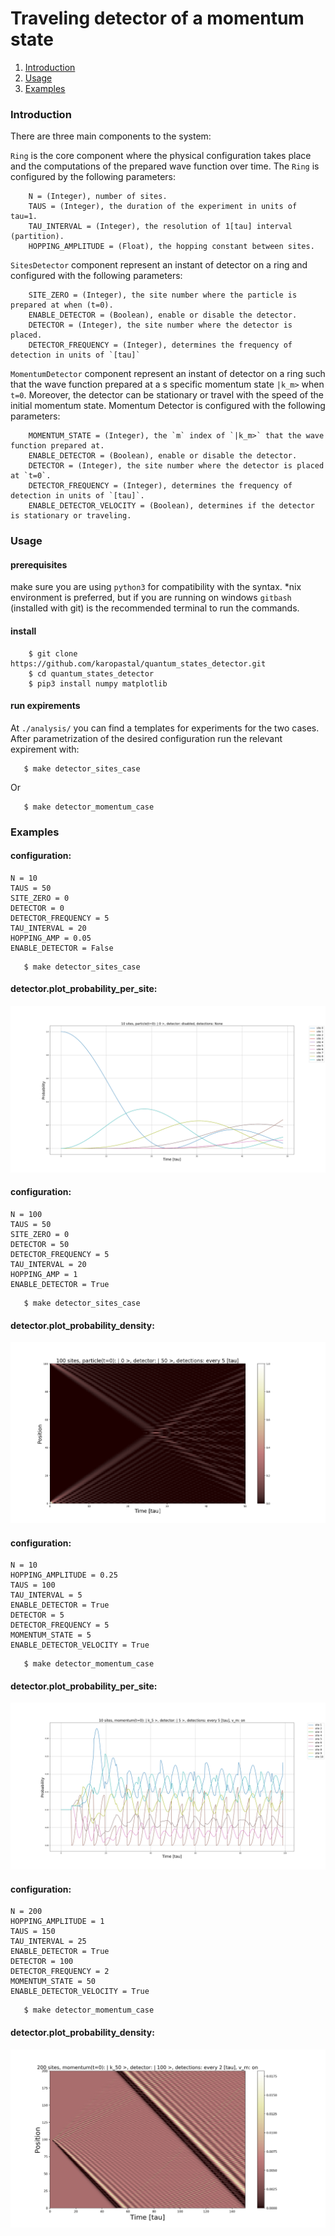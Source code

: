 # Traveling detector of a momentum state
1. [Introduction](#intro)
2. [Usage](#usage)
3. [Examples](#examples)

<a name="desc"></a>
### Introduction

There are three main components to the system:


`Ring` is the core component where the physical configuration takes place and the computations of the prepared wave function over time.
The `Ring` is configured by the following parameters:

```
    N = (Integer), number of sites.
    TAUS = (Integer), the duration of the experiment in units of tau=1.
    TAU_INTERVAL = (Integer), the resolution of 1[tau] interval (partition).
    HOPPING_AMPLITUDE = (Float), the hopping constant between sites.
```

`SitesDetector` component represent an instant of detector on a ring and configured with the following parameters:

```
    SITE_ZERO = (Integer), the site number where the particle is prepared at when (t=0).
    ENABLE_DETECTOR = (Boolean), enable or disable the detector.
    DETECTOR = (Integer), the site number where the detector is placed.
    DETECTOR_FREQUENCY = (Integer), determines the frequency of detection in units of `[tau]`
```

`MomentumDetector` component represent an instant of detector on a ring such that the wave function prepared at a s
specific momentum state `|k_m>` when `t=0`. Moreover, the detector can be stationary or travel with the speed of the initial momentum state.
Momentum Detector is configured with the following parameters:

```
    MOMENTUM_STATE = (Integer), the `m` index of `|k_m>` that the wave function prepared at.
    ENABLE_DETECTOR = (Boolean), enable or disable the detector.
    DETECTOR = (Integer), the site number where the detector is placed at `t=0`.
    DETECTOR_FREQUENCY = (Integer), determines the frequency of detection in units of `[tau]`.
    ENABLE_DETECTOR_VELOCITY = (Boolean), determines if the detector is stationary or traveling.
```
 

<a name="desc"></a>
### Usage

#### prerequisites
make sure you are using `python3` for compatibility with the syntax.
*nix environment is preferred, but if you are running on windows `gitbash` (installed with git) 
is the recommended terminal to run the commands.
 
 #### install
```shell script
    $ git clone https://github.com/karopastal/quantum_states_detector.git
    $ cd quantum_states_detector
    $ pip3 install numpy matplotlib
```

#### run expirements

At `./analysis/` you can find a templates for experiments for the two cases. After parametrization of the
desired configuration run the relevant expirement with:
 
```shell script
   $ make detector_sites_case 
``` 
Or

```shell script
   $ make detector_momentum_case 
``` 

<a name="examples"></a>
### Examples
 #### configuration:
 
 ```shell script
N = 10
TAUS = 50
SITE_ZERO = 0
DETECTOR = 0
DETECTOR_FREQUENCY = 5
TAU_INTERVAL = 20
HOPPING_AMP = 0.05
ENABLE_DETECTOR = False
```
```shell script
   $ make detector_sites_case 
``` 

#### detector.plot_probability_per_site:

![](/docs/examples/10_sites.png)

#### configuration:

 ```shell script
N = 100
TAUS = 50
SITE_ZERO = 0
DETECTOR = 50
DETECTOR_FREQUENCY = 5
TAU_INTERVAL = 20
HOPPING_AMP = 1
ENABLE_DETECTOR = True
```

```shell script
   $ make detector_sites_case 
``` 

#### detector.plot_probability_density:
![](/docs/examples/100_sites.png)

#### configuration:
```shell script
N = 10
HOPPING_AMPLITUDE = 0.25
TAUS = 100
TAU_INTERVAL = 5
ENABLE_DETECTOR = True
DETECTOR = 5
DETECTOR_FREQUENCY = 5
MOMENTUM_STATE = 5
ENABLE_DETECTOR_VELOCITY = True
```

```shell script
   $ make detector_momentum_case 
``` 

#### detector.plot_probability_per_site:
![](/docs/examples/10_momentum.png)


#### configuration:
```shell script
N = 200
HOPPING_AMPLITUDE = 1
TAUS = 150
TAU_INTERVAL = 25
ENABLE_DETECTOR = True
DETECTOR = 100
DETECTOR_FREQUENCY = 2
MOMENTUM_STATE = 50
ENABLE_DETECTOR_VELOCITY = True
```

```shell script
   $ make detector_momentum_case 
``` 

#### detector.plot_probability_density:
![](/docs/examples/200_1_momentum.png)
